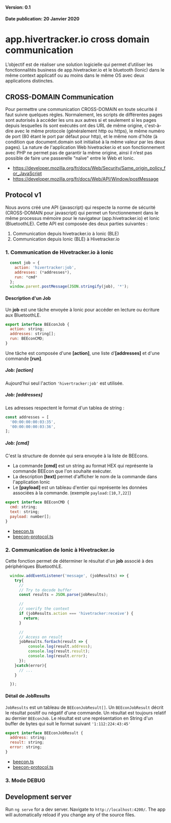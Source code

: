 #### Version: 0.1
#### Date publication: 20 Janvier 2020


# app.hivertracker.io cross domain communication
L’objectif est de réaliser une solution logicielle qui permet d’utiliser les fonctionnalités business de app.hivetracker.io et le bluetooth (Ionic) dans le même context applicatif ou au moins dans le même OS avec deux applications distinctes. 

## CROSS-DOMAIN Communication
Pour permettre une communication CROSS-DOMAIN en toute sécurité il faut suivre quelques règles. Normalement, les scripts de différentes pages sont autorisés à accéder les uns aux autres si et seulement si les pages depuis lesquelles ils sont exécutés ont des URL de même origine, c'est-à-dire avec le même protocole (généralement http ou https), le même numéro de port (80 étant le port par défaut pour  http), et le même nom d'hôte (à condition que document.domain soit initialisé à la même valeur par les deux pages).
 La nature de l'application Web hivetracker.io et son fonctionnement avec PHP ne permet pas de garantir la même origine, ainsi il n’est pas possible de faire une passerelle "naïve" entre le Web et Ionic.


* https://developer.mozilla.org/fr/docs/Web/Security/Same_origin_policy_for_JavaScript
* https://developer.mozilla.org/fr/docs/Web/API/Window/postMessage

## Protocol v1
Nous avons créé une API (javascript) qui respecte la norme de sécurité (CROSS-DOMAIN pour javascript) qui permet un fonctionnement dans le même processus mémoire pour le navigateur (app.hivetracker.io) et Ionic (BluetoothLE). Cette API est composée des deux parties suivantes :

1. Communication depuis hivetracker.io à Ionic (BLE)
2. Communication depuis Ionic (BLE) à Hivetracker.io 

### 1. Communication de Hivetracker.io à Ionic
``` js
  const job = {
    action: 'hivertracker:job',
    addresses: (*addresses*),
    run: *cmd*
  };
  window.parent.postMessage(JSON.stringify(job), '*');
```

#### Description d'un Job
Un **job** est une tâche envoyée à Ionic pour accéder en lecture ou écriture aux BluetoothLE.

``` js
export interface BEEconJob {
  action: string;
  addresses: string[];
  run: BEEconCMD;
}
``` 
Une tâche est composée d'une **[action]**, une liste d'**[addresses]** et d'une commande **[run]**.

##### Job: [action] 
Aujourd'hui seul l'action `'hivertracker:job'` est utilisée.

##### Job: [addresses]
Les adresses respectent le format d'un tablea de string :
``` js
const addresses = [
  '00:00:00:00:03:35',
  '00:00:00:00:03:36',
];
``` 

##### Job: [cmd]
C'est la structure de donnée qui sera envoyée à la liste de BEEcons. 
* La commande **[cmd]** est un string au format HEX qui représente la commande BEEcon que l'on souhaite exécuter.
* La description **[text]** permet d'afficher le nom de la commande dans l'application Ionic
* Le **[payload]** est un tableau d'entier qui représente les données associées à la commande. (exemple `payload:[10,7,22]`)

``` js
export interface BEEconCMD {
  cmd: string;
  text: string;
  payload: number[];
}
``` 

* [beecon.ts](src/app/beecon.ts) 
* [beecon-protocol.ts](src/app/beecon-protocol.ts)

### 2. Communication de Ionic à Hivetracker.io
Cette fonction permet de déterminer le résultat d'un **job** associé à des périphériques BluetoothLE.


``` js
  window.addEventListener('message', (jobResults) => {
    try{
      //
      // Try to decode buffer
      const results = JSON.parse(jobResults);

      //
      // voerify the context
      if (jobResults.action === 'hivetracker:receive') {
        return;
      }

      //
      // Access on result 
      jobResults.forEach(result => {
          console.log(result.address);
          console.log(result.result);
          console.log(result.error);
      });
    }catch(error){
      // ...
    }

  });
``` 

#### Détail de JobResults
`JobResults` est un  tableau de `BEEconJobResult[]`. Un `BEEconJobResult` décrit le résultat positif ou négatif d'une commande. Un résultat est toujours relatif au dernier `BEEconJob`.
Le résultat est une représentation en String d'un buffer de bytes qui suit le format suivant `'1:112:224:43:45'`


``` js
export interface BEEconJobResult {
  address: string;
  result: string;
  error: string;
}
``` 

* [beecon.ts](src/app/beecon.ts) 
* [beecon-protocol.ts](src/app/beecon-protocol.ts)


### 3. Mode DEBUG





## Development server

Run `ng serve` for a dev server. Navigate to `http://localhost:4200/`. The app will automatically reload if you change any of the source files.


